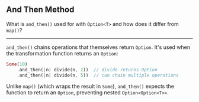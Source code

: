 ## And Then Method

What is `and_then()` used for with `Option<T>` and how does it differ from `map()`?

---

`and_then()` chains operations that themselves return `Option`. It's used when the transformation function returns an `Option`:

```rust
Some(10)
    .and_then(|n| divide(n, 2))  // divide returns Option
    .and_then(|n| divide(n, 5))  // can chain multiple operations
```

Unlike `map()` (which wraps the result in `Some`), `and_then()` expects the function to return an `Option`, preventing nested `Option<Option<T>>`.

